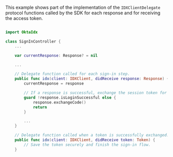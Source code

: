 This example shows part of the implementation of the `IDXClientDelegate` protocol functions called by the SDK for each response and for receiving the access token.

```swift

import OktaIdx

class SignInController {
    ...

    var currentResponse: Response? = nil

    ...

    // Delegate function called for each sign-in step.
    public func idx(client: IDXClient, didReceive response: Response) {
        currentResponse = response

        // If a response is successful, exchange the session token for an access token.
        guard !response.isLoginSuccessful else {
            response.exchangeCode()
            return
        }

        ...
    }

    // Delegate function called when a token is successfully exchanged.
    public func idx(client: IDXClient, didReceive token: Token) {
        // Save the token securely and finish the sign-in flow.
    }

```
